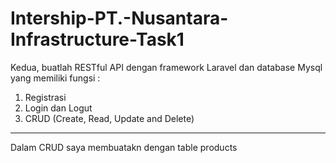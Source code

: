 # Intership-PT.-Nusantara-Infrastructure-Task1
Kedua, buatlah RESTful API dengan framework Laravel dan database Mysql yang memiliki fungsi :
1. Registrasi
2. Login dan Logut
3. CRUD (Create, Read, Update and Delete)
-------------------------------------------------------------------------------------------------------------------------------------------------------------------------------
Dalam CRUD saya membuatakn dengan table products
